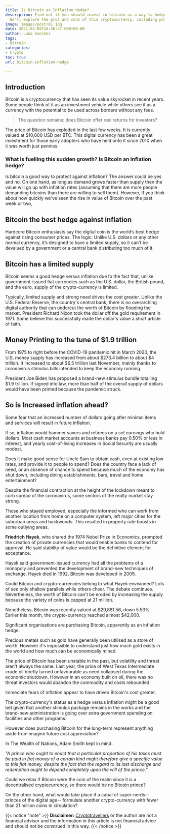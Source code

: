 ```yaml
---
title: Is Bitcoin an Inflation Hedge?
description: Find out if you should invest in bitcoin as a way to hedge against inflation.
  We'll explore the pros and cons of this cryptocurrency, including potential risks.
image: images/post/01.jpg
date: 2021-02-05T16:56:47.000+06:00
author: Luna Sanchez
tags:
- Bitcoin
categories:
- Crypto
toc: true
url: bitcoin-inflation-hedge

---
```

## Introduction

Bitcoin is a cryptocurrency that has seen its value skyrocket in recent years. Some people think of it as an investment vehicle while others see it as a currency with the potential to be used across borders without any fees.

> The question remains: does Bitcoin offer real returns for investors?

The price of Bitcoin has exploded in the last few weeks. It is currently valued at $10,000 USD per BTC. This digital currency has been a great investment for those early adopters who have held onto it since 2010 when it was worth just pennies.

### What is fuelling this sudden growth? Is Bitcoin an inflation hedge?

Is bitcoin a good way to protect against inflation? The answer could be yes and no. On one hand, as long as demand grows faster than supply then the value will go up with inflation rates (assuming that there are more people demanding bitcoins than there are willing to sell them). However, if you think about how quickly we've seen the rise in value of Bitcoin over the past week or two,

## Bitcoin the best hedge against inflation

Hardcore Bitcoin enthusiasts say the digital coin is the world’s best hedge against rising consumer prices. The logic: Unlike U.S. dollars or any other normal currency, it’s designed to have a limited supply, so it can’t be devalued by a government or a central bank distributing too much of it.

## Bitcoin has a limited supply

Bitcoin seems a good hedge versus inflation due to the fact that, unlike government-issued fiat currencies such as the U.S. dollar, the British pound, and the euro, supply of the crypto-currency is limited.

Typically, limited supply and strong need drives the cost greater.  Unlike the U.S. Federal Reserve, the country's central bank, there is no overarching digital authority that can undercut the worth of Bitcoin by flooding the market.  President Richard Nixon took the dollar off the gold requirement in 1971. Some believe this successfully made the dollar's value a short article of faith.

## Money Printing to the tune of $1.9 trillion

From 1975 to right before the COVID-19 pandemic hit in March 2020, the U.S. money supply has increased from about $273.4 billion to about $4 trillion. It increased to about $6.5 trillion last November, mainly thanks to coronavirus stimulus bills intended to keep the economy running.

President Joe Biden has proposed a brand-new stimulus bundle totalling $1.9 trillion. If signed into law, more than half of the overall supply of dollars would have been printed because the pandemic struck.

## So is Increased inflation ahead?

Some fear that an increased number of dollars going after minimal items and services will result in future inflation.

If so, inflation would hammer savers and retirees on a set earnings who hold dollars. Most cash market accounts at business banks pay 0.50% or less in interest, and yearly cost-of-living increases in Social Security are usually modest.

Does it make good sense for Uncle Sam to obtain cash, even at existing low rates, and provide it to people to spend? Does the country face a lack of need, or an absence of chance to spend because much of the economy has shut down, including dining establishments, bars, travel and home entertainment?

Despite the financial contraction at the height of the lockdown meant to curb spread of the coronavirus, some sectors of the realty market stay strong.

Those who stayed employed, especially the informed who can work from another location from home on a computer system, left major cities for the suburban areas and backwoods. This resulted in property rate boosts in some outlying areas.

**Friedrich Hayek**, who shared the 1974 Nobel Prize in Economics, prompted the creation of private currencies that would enable banks to contend for approval. He said stability of value would be the definitive element for acceptance.

Hayek said government-issued currency had all the problems of a monopoly and prevented the development of brand-new techniques of exchange. Hayek died in 1992. Bitcoin was developed in 2009.

Could Bitcoin and crypto-currencies belong to what Hayek envisioned? Lots of see only shallow parallels while others cheer. The debate continues. Nevertheless, the worth of Bitcoin can't be eroded by increasing the supply because the variety of coins is capped at 21 million.

Nonetheless, Bitcoin was recently valued at $29,881.56, down 5.53%. Earlier this month, the crypto-currency reached almost $42,000.

Significant organisations are purchasing Bitcoin, apparently as an inflation hedge.

Precious metals such as gold have generally been utilised as a store of worth. However it's impossible to understand just how much gold exists in the world and how much can be economically mined.

The price of Bitcoin has been unstable in the past, but volatility and threat aren't always the same. Last year, the price of West Texas Intermediate crude oil briefly turned unfavourable as need collapsed during the economic shutdown. However in an economy built on oil, there was no threat investors would abandon the commodity and costs rebounded.

Immediate fears of inflation appear to have driven Bitcoin's cost greater.

The crypto-currency's status as a hedge versus inflation might be a good bet given that another stimulus package remains in the works and the brand-new administration is going over extra government spending on facilities and other programs.

However does purchasing Bitcoin for the long-term represent anything aside from imagine future cost appreciation?

In The Wealth of Nations, Adam Smith kept in mind:

_"A prince who ought to enact that a particular proportion of his taxes must be paid in fiat money of a certain kind might therefore give a specific value to this fiat money, despite the fact that the regard to its last discharge and redemption ought to depend completely upon the will of the prince."_

Could we relax if Bitcoin were the coin of the realm since it is a decentralised cryptocurrency, so there would be no Bitcoin prince?

On the other hand, what would take place if a cabal of super-nerds-- princes of the digital age-- formulate another crypto-currency with fewer than 21 million coins in circulation?

{{< notice "note" >}} **Disclaimer:** [Cryptotravellers](https://cryptotravellers.com) or the author are not a financial advisor and the information in this article is not financial advice and should not be construed in this way. {{< /notice >}}